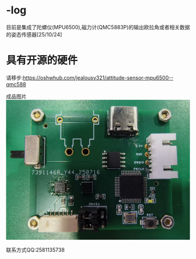 # -log
目前是集成了陀螺仪(MPU6500),磁力计(QMC5883P)的输出欧拉角或者相关数据的姿态传感器[25/10/24]


# 具有开源的硬件

请移步:https://oshwhub.com/jealousy321/attitude-sensor-mpu6500--qmc588

成品图片
![成品图片](Photos/3D75FC9AC34175EFB5AC98E413F1B32C.jpg)

联系方式QQ:2581135738

